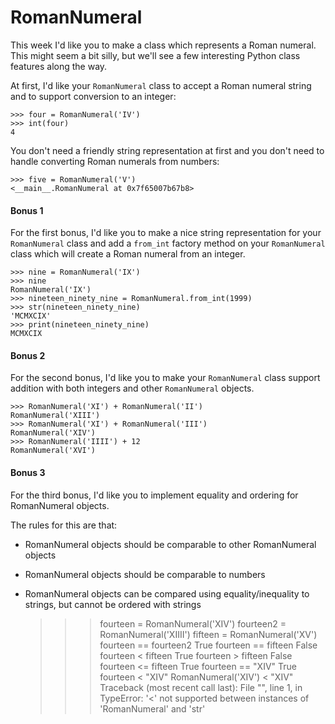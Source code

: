 # RomanNumeral

This week I'd like you to make a class which represents a Roman numeral. This might seem a bit silly, but we'll 
see a few interesting Python class features along the way.

At first, I'd like your `RomanNumeral` class to accept a Roman numeral string and to support conversion to an integer:

    >>> four = RomanNumeral('IV')
    >>> int(four)
    4

You don't need a friendly string representation at first and you don't need to handle converting Roman numerals 
from numbers:

    >>> five = RomanNumeral('V')
    <__main__.RomanNumeral at 0x7f65007b67b8>

#### Bonus 1

For the first bonus, I'd like you to make a nice string representation for your `RomanNumeral` class and add a 
`from_int` factory method on your `RomanNumeral` class which will create a Roman numeral from an integer.

    >>> nine = RomanNumeral('IX')
    >>> nine
    RomanNumeral('IX')
    >>> nineteen_ninety_nine = RomanNumeral.from_int(1999)
    >>> str(nineteen_ninety_nine)
    'MCMXCIX'
    >>> print(nineteen_ninety_nine)
    MCMXCIX

#### Bonus 2

For the second bonus, I'd like you to make your `RomanNumeral` class support addition with both integers and 
other `RomanNumeral` objects.

    >>> RomanNumeral('XI') + RomanNumeral('II')
    RomanNumeral('XIII')
    >>> RomanNumeral('XI') + RomanNumeral('III')
    RomanNumeral('XIV')
    >>> RomanNumeral('IIII') + 12
    RomanNumeral('XVI')

#### Bonus 3

For the third bonus, I'd like you to implement equality and ordering for RomanNumeral objects.

The rules for this are that:
- RomanNumeral objects should be comparable to other RomanNumeral objects 
- RomanNumeral objects should be comparable to numbers 
- RomanNumeral objects can be compared using equality/inequality to strings, but cannot be ordered with strings

    >>> fourteen = RomanNumeral('XIV')
    >>> fourteen2 = RomanNumeral('XIIII')
    >>> fifteen = RomanNumeral('XV')
    >>> fourteen == fourteen2
    True
    >>> fourteen == fifteen
    False
    >>> fourteen < fifteen
    True
    >>> fourteen > fifteen
    False
    >>> fourteen <= fifteen
    True
    >>> fourteen == "XIV"
    True
    >>> fourteen < "XIV"
    >>> RomanNumeral('XIV') < "XIV"
    Traceback (most recent call last):
    File "<stdin>", line 1, in <module>
    TypeError: '<' not supported between instances of 'RomanNumeral' and 'str'

